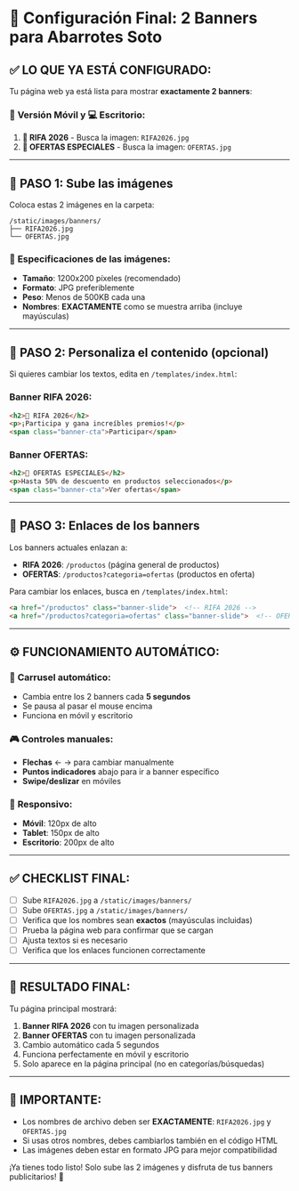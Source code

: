 # 🎯 Configuración Final: 2 Banners para Abarrotes Soto

## ✅ **LO QUE YA ESTÁ CONFIGURADO:**

Tu página web ya está lista para mostrar **exactamente 2 banners**:

### 📱 **Versión Móvil y 💻 Escritorio:**
1. **🎯 RIFA 2026** - Busca la imagen: `RIFA2026.jpg`
2. **🎉 OFERTAS ESPECIALES** - Busca la imagen: `OFERTAS.jpg`

---

## 📁 **PASO 1: Sube las imágenes**

Coloca estas 2 imágenes en la carpeta:
```
/static/images/banners/
├── RIFA2026.jpg
└── OFERTAS.jpg
```

### 📐 **Especificaciones de las imágenes:**
- **Tamaño**: 1200x200 píxeles (recomendado)
- **Formato**: JPG preferiblemente 
- **Peso**: Menos de 500KB cada una
- **Nombres**: **EXACTAMENTE** como se muestra arriba (incluye mayúsculas)

---

## 🎨 **PASO 2: Personaliza el contenido (opcional)**

Si quieres cambiar los textos, edita en `/templates/index.html`:

### Banner RIFA 2026:
```html
<h2>🎯 RIFA 2026</h2>
<p>¡Participa y gana increíbles premios!</p>
<span class="banner-cta">Participar</span>
```

### Banner OFERTAS:
```html
<h2>🎉 OFERTAS ESPECIALES</h2>
<p>Hasta 50% de descuento en productos seleccionados</p>
<span class="banner-cta">Ver ofertas</span>
```

---

## 🔗 **PASO 3: Enlaces de los banners**

Los banners actuales enlazan a:
- **RIFA 2026**: `/productos` (página general de productos)
- **OFERTAS**: `/productos?categoria=ofertas` (productos en oferta)

Para cambiar los enlaces, busca en `/templates/index.html`:
```html
<a href="/productos" class="banner-slide">  <!-- RIFA 2026 -->
<a href="/productos?categoria=ofertas" class="banner-slide">  <!-- OFERTAS -->
```

---

## ⚙️ **FUNCIONAMIENTO AUTOMÁTICO:**

### 🔄 **Carrusel automático:**
- Cambia entre los 2 banners cada **5 segundos**
- Se pausa al pasar el mouse encima
- Funciona en móvil y escritorio

### 🎮 **Controles manuales:**
- **Flechas** ← → para cambiar manualmente
- **Puntos indicadores** abajo para ir a banner específico
- **Swipe/deslizar** en móviles

### 📱 **Responsivo:**
- **Móvil**: 120px de alto
- **Tablet**: 150px de alto  
- **Escritorio**: 200px de alto

---

## ✅ **CHECKLIST FINAL:**

- [ ] Sube `RIFA2026.jpg` a `/static/images/banners/`
- [ ] Sube `OFERTAS.jpg` a `/static/images/banners/`
- [ ] Verifica que los nombres sean **exactos** (mayúsculas incluidas)
- [ ] Prueba la página web para confirmar que se cargan
- [ ] Ajusta textos si es necesario
- [ ] Verifica que los enlaces funcionen correctamente

---

## 🎯 **RESULTADO FINAL:**

Tu página principal mostrará:
1. **Banner RIFA 2026** con tu imagen personalizada
2. **Banner OFERTAS** con tu imagen personalizada  
3. Cambio automático cada 5 segundos
4. Funciona perfectamente en móvil y escritorio
5. Solo aparece en la página principal (no en categorías/búsquedas)

---

## 🚨 **IMPORTANTE:**

- Los nombres de archivo deben ser **EXACTAMENTE**: `RIFA2026.jpg` y `OFERTAS.jpg`
- Si usas otros nombres, debes cambiarlos también en el código HTML
- Las imágenes deben estar en formato JPG para mejor compatibilidad

¡Ya tienes todo listo! Solo sube las 2 imágenes y disfruta de tus banners publicitarios! 🎉